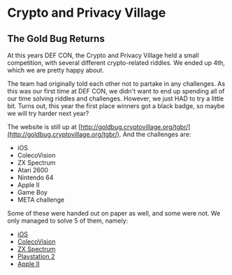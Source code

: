 # Crypto and Privacy Village
## The Gold Bug Returns

At this years DEF CON, the Crypto and Privacy Village held a small competition, with several different crypto-related riddles. We ended up 4th, which we are pretty happy about.

The team had originally told each other not to partake in any challenges. As this was our first time at DEF CON,
 we didn't want to end up spending all of our time solving riddles and challenges. However, we just HAD to try a little bit.
Turns out, this year the first place winners got a black badge, so maybe we will try harder next year?

The website is still up at [http://goldbug.cryptovillage.org/tgbr/](http://goldbug.cryptovillage.org/tgbr/). And the challenges are:

- iOS
- ColecoVision
- ZX Spectrum
- Atari 2600
- Nintendo 64
- Apple II
- Game Boy
- META challenge

Some of these were handed out on paper as well, and some were not. We only managed to solve 5 of them, namely:

- [iOS](./iOS/iOS.md)
- [ColecoVision](./ColecoVision/ColecoVision.md)
- [ZX Spectrum](./ZXSpectrum/ZXSpectrum.md)
- [Playstation 2]()
- [Apple II](./AppleII/AppleII.md)
